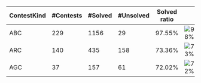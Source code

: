 | ContestKind | #Contests | #Solved | #Unsolved | Solved ratio | |
| - | - | - | - | - | - |
| ABC | 229 | 1156 | 29 | 97.55% | ![98%](https://progress-bar.dev/98?title=Solved) |
| ARC | 140 | 435 | 158 | 73.36% | ![73%](https://progress-bar.dev/73?title=Solved) |
| AGC | 37 | 157 | 61 | 72.02% | ![72%](https://progress-bar.dev/72?title=Solved) |
